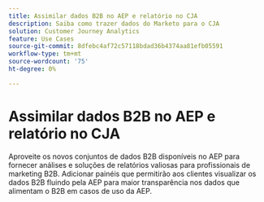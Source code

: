 ```yaml
---
title: Assimilar dados B2B no AEP e relatório no CJA
description: Saiba como trazer dados do Marketo para o CJA
solution: Customer Journey Analytics
feature: Use Cases
source-git-commit: 8dfebc4af72c57118bdad36b4374aa81efb05591
workflow-type: tm+mt
source-wordcount: '75'
ht-degree: 0%

---
```



# Assimilar dados B2B no AEP e relatório no CJA

Aproveite os novos conjuntos de dados B2B disponíveis no AEP para fornecer análises e soluções de relatórios valiosas para profissionais de marketing B2B. Adicionar painéis que permitirão aos clientes visualizar os dados B2B fluindo pela AEP para maior transparência nos dados que alimentam o B2B em casos de uso da AEP.

